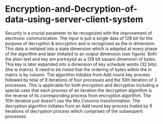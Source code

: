# Encryption-and-Decryption-of-data-using-server-client-system
Security is a crucial parameter to be recognized with the improvement of
electronic communication.
The input is just a single data of 128 bit for the purpose of decryption & encryption and is recognized as the in dimension. This data is imitated into a state dimension which is adapted at every phase of the algorithm and later imitated to an output dimension (see figure).
Both the plain text and key are portrayed as a 128 bit square dimension of bytes. This key is later expanded into a dimension of key schedule words (32 bits) (the w matrix). It need to be noted that the ordering of bytes within the in matrix is by column.
The algorithm initiates from Add round key process followed by total of 9 iterations of four processes and the 10th iteration of 3 processes. This is applicable for both encryption and decryption including a special case that each process of an iteration the decryption algorithm is the reverse of its corresponding process from encryption algorithm. The 10th iteration just doesn’t use the Mix Columns transformation. The decryption algorithm initiates from an Add round key process trailed by 9 iterations of decryption process which comprises of the subsequent processes
